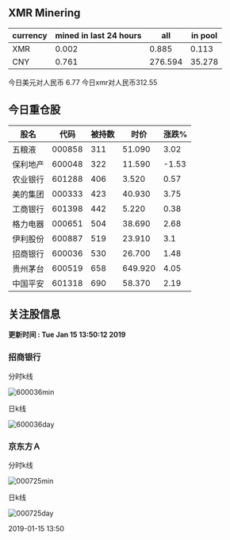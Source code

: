 ## XMR Minering

|currency|mined in last 24 hours|all|in pool|
|---|---|---|---|
|XMR|0.002|0.885|0.113|
|CNY|0.761|276.594|35.278|

今日美元对人民币 6.77	今日xmr对人民币312.55


## 今日重仓股 

|股名|代码|被持数|时价|涨跌%|
|---|---|---|---|---|
|五粮液|000858|311|51.090|3.02|
|保利地产|600048|322|11.590|-1.53|
|农业银行|601288|406|3.520|0.57|
|美的集团|000333|423|40.930|3.75|
|工商银行|601398|442|5.220|0.38|
|格力电器|000651|504|38.690|2.68|
|伊利股份|600887|519|23.910|3.1|
|招商银行|600036|530|26.700|1.48|
|贵州茅台|600519|658|649.920|4.05|
|中国平安|601318|690|58.370|2.19|

## 关注股信息
**更新时间 : Tue Jan 15 13:50:12 2019**
### 招商银行 
分时k线

![600036min](http://image.sinajs.cn/newchart/min/n/sh600036.gif)

日k线

![600036day](http://image.sinajs.cn/newchart/daily/n/sh600036.gif)

### 京东方Ａ 
分时k线

![000725min](http://image.sinajs.cn/newchart/min/n/sz000725.gif)

日k线

![000725day](http://image.sinajs.cn/newchart/daily/n/sz000725.gif)

2019-01-15 13:50